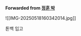 **Forwarded from [정훈 박](https://t.me/no_username_876740999)**

![[IMG-20250518160342014.jpg]]

톤백 입고